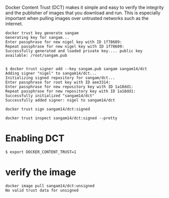 Docker Content Trust (DCT) makes it simple and easy to verify the integrity and the publisher of images that you download and run. This is especially important when pulling images over untrusted networks such as the internet.


```
docker trust key generate sangam
Generating key for sangam...
Enter passphrase for new nigel key with ID 1f78609: 
Repeat passphrase for new nigel key with ID 1f78609: 
Successfully generated and loaded private key.... public key available: /root/sangam.pub


```

```
$ docker trust signer add --key sangam.pub sangam sangam14/dct
Adding signer "nigel" to sangam14/dct...
Initializing signed repository for sangam/dct...
Enter passphrase for root key with ID aee3314: 
Enter passphrase for new repository key with ID 1a18dd1: 
Repeat passphrase for new repository key with ID 1a18dd1: 
Successfully initialized "sangam14/dct"
Successfully added signer: nigel to sangam14/dct
```

```
docker trust sign sangam14/dct:signed

docker trust inspect sangam14/dct:signed --pretty
```

# Enabling DCT 


```
$ export DOCKER_CONTENT_TRUST=1

```

# verify the image


```
docker image pull sangam14/dct:unsigned
No valid trust data for unsigned
```